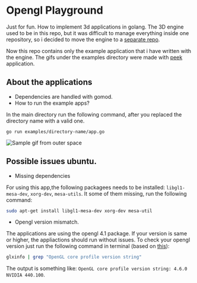 # Opengl Playground

Just for fun. How to implement 3d applications in golang. The 3D engine used to be in this repo, but it was difficult to manage everything inside one repository, so i decided to move the engine to a [separate repo](https://github.com/akosgarai/playground_engine).

Now this repo contains only the example application that i have written with the engine.
The gifs under the examples directory were made with [peek](https://github.com/phw/peek) application.

## About the applications

- Dependencies are handled with gomod.
- How to run the example apps?

In the main directory run the following command, after you replaced the directory name with a valid one.

```
go run examples/directory-name/app.go
```

![Sample gif from outer space](./examples/07-textured-spheres/sample/sample.gif)

## Possible issues ubuntu.

- Missing dependencies

For using this app,the following packagees needs to be installed: `libgl1-mesa-dev`, `xorg-dev`, `mesa-utils`.
It some of them missing, run the following command:

```bash
sudo apt-get install libgl1-mesa-dev xorg-dev mesa-util
```

- Opengl version mismatch.

The applications are using the opengl 4.1 package. If your version is same or higher, the appliactions should run without issues.
To check your opengl version just run the following command in terminal (based on [this](https://askubuntu.com/questions/47062/what-is-terminal-command-that-can-show-opengl-version)):

```bash
glxinfo | grep "OpenGL core profile version string"
```

The output is something like: `OpenGL core profile version string: 4.6.0 NVIDIA 440.100`.
